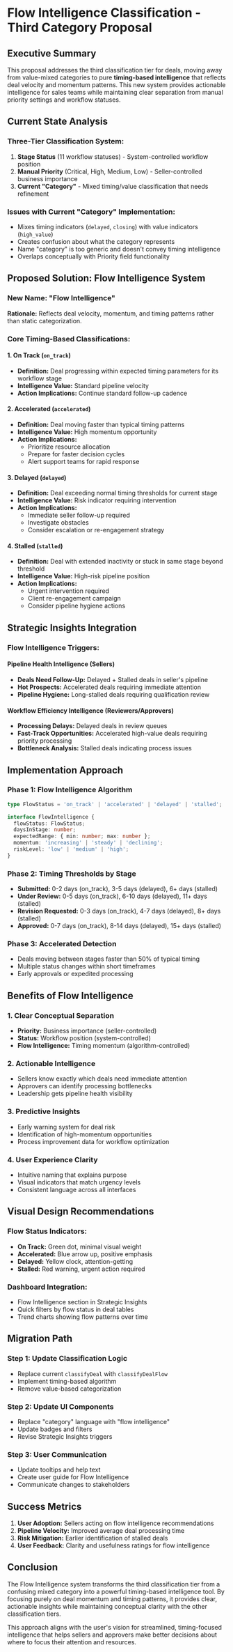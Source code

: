 # Flow Intelligence Classification - Third Category Proposal

## Executive Summary

This proposal addresses the third classification tier for deals, moving away from value-mixed categories to pure **timing-based intelligence** that reflects deal velocity and momentum patterns. This new system provides actionable intelligence for sales teams while maintaining clear separation from manual priority settings and workflow statuses.

## Current State Analysis

### Three-Tier Classification System:
1. **Stage Status** (11 workflow statuses) - System-controlled workflow position
2. **Manual Priority** (Critical, High, Medium, Low) - Seller-controlled business importance
3. **Current "Category"** - Mixed timing/value classification that needs refinement

### Issues with Current "Category" Implementation:
- Mixes timing indicators (`delayed`, `closing`) with value indicators (`high_value`)
- Creates confusion about what the category represents
- Name "category" is too generic and doesn't convey timing intelligence
- Overlaps conceptually with Priority field functionality

## Proposed Solution: Flow Intelligence System

### New Name: "Flow Intelligence" 
**Rationale:** Reflects deal velocity, momentum, and timing patterns rather than static categorization.

### Core Timing-Based Classifications:

#### 1. **On Track** (`on_track`)
- **Definition:** Deal progressing within expected timing parameters for its workflow stage
- **Intelligence Value:** Standard pipeline velocity
- **Action Implications:** Continue standard follow-up cadence

#### 2. **Accelerated** (`accelerated`)
- **Definition:** Deal moving faster than typical timing patterns
- **Intelligence Value:** High momentum opportunity
- **Action Implications:** 
  - Prioritize resource allocation
  - Prepare for faster decision cycles
  - Alert support teams for rapid response

#### 3. **Delayed** (`delayed`)
- **Definition:** Deal exceeding normal timing thresholds for current stage
- **Intelligence Value:** Risk indicator requiring intervention
- **Action Implications:**
  - Immediate seller follow-up required
  - Investigate obstacles
  - Consider escalation or re-engagement strategy

#### 4. **Stalled** (`stalled`)
- **Definition:** Deal with extended inactivity or stuck in same stage beyond threshold
- **Intelligence Value:** High-risk pipeline position
- **Action Implications:**
  - Urgent intervention required
  - Client re-engagement campaign
  - Consider pipeline hygiene actions

## Strategic Insights Integration

### Flow Intelligence Triggers:

#### Pipeline Health Intelligence (Sellers)
- **Deals Need Follow-Up:** Delayed + Stalled deals in seller's pipeline
- **Hot Prospects:** Accelerated deals requiring immediate attention
- **Pipeline Hygiene:** Long-stalled deals requiring qualification review

#### Workflow Efficiency Intelligence (Reviewers/Approvers)
- **Processing Delays:** Delayed deals in review queues
- **Fast-Track Opportunities:** Accelerated high-value deals requiring priority processing
- **Bottleneck Analysis:** Stalled deals indicating process issues

## Implementation Approach

### Phase 1: Flow Intelligence Algorithm
```typescript
type FlowStatus = 'on_track' | 'accelerated' | 'delayed' | 'stalled';

interface FlowIntelligence {
  flowStatus: FlowStatus;
  daysInStage: number;
  expectedRange: { min: number; max: number };
  momentum: 'increasing' | 'steady' | 'declining';
  riskLevel: 'low' | 'medium' | 'high';
}
```

### Phase 2: Timing Thresholds by Stage
- **Submitted:** 0-2 days (on_track), 3-5 days (delayed), 6+ days (stalled)
- **Under Review:** 0-5 days (on_track), 6-10 days (delayed), 11+ days (stalled)
- **Revision Requested:** 0-3 days (on_track), 4-7 days (delayed), 8+ days (stalled)
- **Approved:** 0-7 days (on_track), 8-14 days (delayed), 15+ days (stalled)

### Phase 3: Accelerated Detection
- Deals moving between stages faster than 50% of typical timing
- Multiple status changes within short timeframes
- Early approvals or expedited processing

## Benefits of Flow Intelligence

### 1. **Clear Conceptual Separation**
- **Priority:** Business importance (seller-controlled)
- **Status:** Workflow position (system-controlled)  
- **Flow Intelligence:** Timing momentum (algorithm-controlled)

### 2. **Actionable Intelligence**
- Sellers know exactly which deals need immediate attention
- Approvers can identify processing bottlenecks
- Leadership gets pipeline health visibility

### 3. **Predictive Insights**
- Early warning system for deal risk
- Identification of high-momentum opportunities
- Process improvement data for workflow optimization

### 4. **User Experience Clarity**
- Intuitive naming that explains purpose
- Visual indicators that match urgency levels
- Consistent language across all interfaces

## Visual Design Recommendations

### Flow Status Indicators:
- **On Track:** Green dot, minimal visual weight
- **Accelerated:** Blue arrow up, positive emphasis
- **Delayed:** Yellow clock, attention-getting
- **Stalled:** Red warning, urgent action required

### Dashboard Integration:
- Flow Intelligence section in Strategic Insights
- Quick filters by flow status in deal tables
- Trend charts showing flow patterns over time

## Migration Path

### Step 1: Update Classification Logic
- Replace current `classifyDeal` with `classifyDealFlow`
- Implement timing-based algorithm
- Remove value-based categorization

### Step 2: Update UI Components
- Replace "category" language with "flow intelligence"
- Update badges and filters
- Revise Strategic Insights triggers

### Step 3: User Communication
- Update tooltips and help text
- Create user guide for Flow Intelligence
- Communicate changes to stakeholders

## Success Metrics

1. **User Adoption:** Sellers acting on flow intelligence recommendations
2. **Pipeline Velocity:** Improved average deal processing time
3. **Risk Mitigation:** Earlier identification of stalled deals
4. **User Feedback:** Clarity and usefulness ratings for flow intelligence

## Conclusion

The Flow Intelligence system transforms the third classification tier from a confusing mixed category into a powerful timing-based intelligence tool. By focusing purely on deal momentum and timing patterns, it provides clear, actionable insights while maintaining conceptual clarity with the other classification tiers.

This approach aligns with the user's vision for streamlined, timing-focused intelligence that helps sellers and approvers make better decisions about where to focus their attention and resources.